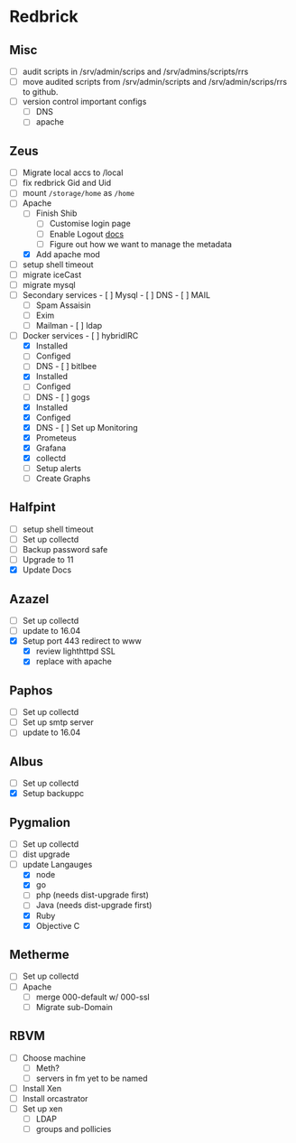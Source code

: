 # Redbrick

## Misc
  - [ ] audit scripts in /srv/admin/scrips and /srv/admins/scripts/rrs
  - [ ] move audited scripts from /srv/admin/scripts and /srv/admin/scrips/rrs to github.
  - [ ] version control important configs
      - [ ] DNS
      - [ ] apache

## Zeus
  - [ ] Migrate local accs to /local
  - [ ] fix redbrick Gid and Uid
  - [ ] mount `/storage/home` as `/home`
  - [ ] Apache
    - [ ] Finish Shib
      - [ ] Customise login page
      - [ ] Enable Logout [docs](https://wiki.shibboleth.net/confluence/display/IDP30/LogoutConfiguration)
      - [ ] Figure out how we want to manage the metadata
    - [X] Add apache mod
  - [ ] setup shell timeout
  - [ ] migrate iceCast
  - [ ] migrate mysql
  - [ ]  Secondary services
    - [ ] Mysql
    - [ ] DNS
    - [ ] MAIL
      - [ ] Spam Assaisin
      - [ ] Exim
      - [ ] Mailman
    - [ ] ldap
  - [ ]  Docker services
    - [ ] hybridIRC
      - [x] Installed
      - [ ] Configed
      - [ ] DNS
    - [ ] bitlbee
      - [x] Installed
      - [ ] Configed
      - [ ] DNS
    - [ ] gogs
      - [x] Installed
      - [x] Configed
      - [x] DNS
    - [ ] Set up Monitoring
      - [x] Prometeus
      - [x] Grafana
      - [x] collectd
      - [ ] Setup alerts
      - [ ] Create Graphs

## Halfpint
  - [ ] setup shell timeout
  - [ ] Set up collectd
  - [ ] Backup password safe
  - [ ] Upgrade to 11
  - [x] Update Docs

## Azazel
  - [ ] Set up collectd
  - [ ] update to 16.04
  - [x] Setup port 443 redirect to www
    - [x] review lighthttpd SSL
    - [x] replace with apache

## Paphos
  - [ ] Set up collectd
  - [ ] Set up smtp server
  - [ ] update to 16.04

## Albus
  - [ ] Set up collectd
  - [x] Setup backuppc

## Pygmalion
  - [ ] Set up collectd
  - [ ] dist upgrade
  - [ ] update Langauges
    - [x] node
    - [x] go
    - [ ] php (needs dist-upgrade first)
    - [ ] Java (needs dist-upgrade first)
    - [x] Ruby
    - [x] Objective C

## Metherme
  - [ ] Set up collectd
  - [ ] Apache
    - [ ] merge 000-default w/ 000-ssl
    - [ ] Migrate sub-Domain

## RBVM
  - [ ] Choose machine
    - [ ] Meth?
    - [ ] servers in fm yet to be named
  - [ ] Install Xen
  - [ ] Install orcastrator
  - [ ] Set up xen
    - [ ] LDAP
    - [ ] groups and pollicies

